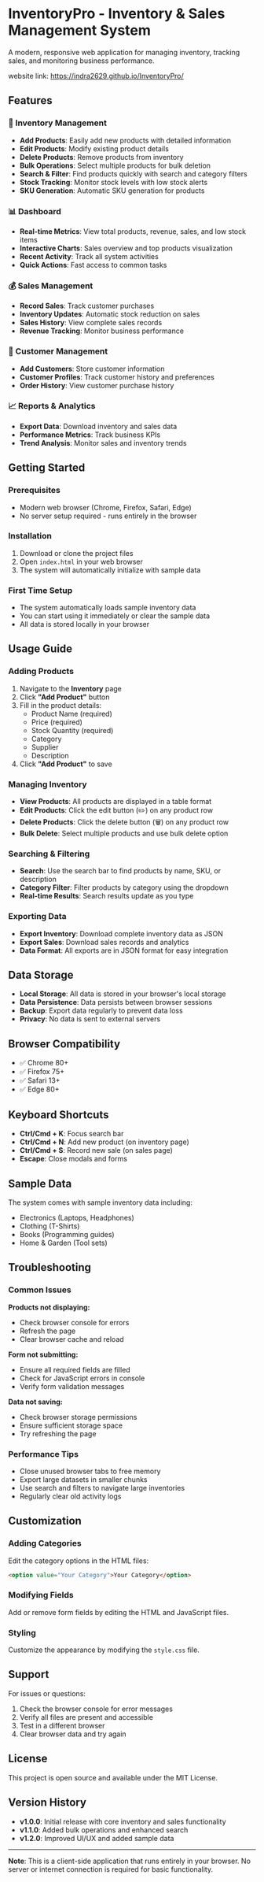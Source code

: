 # InventoryPro - Inventory & Sales Management System

A modern, responsive web application for managing inventory, tracking sales, and monitoring business performance.

website link: https://indra2629.github.io/InventoryPro/

## Features

### 🏪 Inventory Management
- **Add Products**: Easily add new products with detailed information
- **Edit Products**: Modify existing product details
- **Delete Products**: Remove products from inventory
- **Bulk Operations**: Select multiple products for bulk deletion
- **Search & Filter**: Find products quickly with search and category filters
- **Stock Tracking**: Monitor stock levels with low stock alerts
- **SKU Generation**: Automatic SKU generation for products

### 📊 Dashboard
- **Real-time Metrics**: View total products, revenue, sales, and low stock items
- **Interactive Charts**: Sales overview and top products visualization
- **Recent Activity**: Track all system activities
- **Quick Actions**: Fast access to common tasks

### 💰 Sales Management
- **Record Sales**: Track customer purchases
- **Inventory Updates**: Automatic stock reduction on sales
- **Sales History**: View complete sales records
- **Revenue Tracking**: Monitor business performance

### 👥 Customer Management
- **Add Customers**: Store customer information
- **Customer Profiles**: Track customer history and preferences
- **Order History**: View customer purchase history

### 📈 Reports & Analytics
- **Export Data**: Download inventory and sales data
- **Performance Metrics**: Track business KPIs
- **Trend Analysis**: Monitor sales and inventory trends

## Getting Started

### Prerequisites
- Modern web browser (Chrome, Firefox, Safari, Edge)
- No server setup required - runs entirely in the browser

### Installation
1. Download or clone the project files
2. Open `index.html` in your web browser
3. The system will automatically initialize with sample data

### First Time Setup
- The system automatically loads sample inventory data
- You can start using it immediately or clear the sample data
- All data is stored locally in your browser

## Usage Guide

### Adding Products
1. Navigate to the **Inventory** page
2. Click **"Add Product"** button
3. Fill in the product details:
   - Product Name (required)
   - Price (required)
   - Stock Quantity (required)
   - Category
   - Supplier
   - Description
4. Click **"Add Product"** to save

### Managing Inventory
- **View Products**: All products are displayed in a table format
- **Edit Products**: Click the edit button (✏️) on any product row
- **Delete Products**: Click the delete button (🗑️) on any product row
- **Bulk Delete**: Select multiple products and use bulk delete option

### Searching & Filtering
- **Search**: Use the search bar to find products by name, SKU, or description
- **Category Filter**: Filter products by category using the dropdown
- **Real-time Results**: Search results update as you type

### Exporting Data
- **Export Inventory**: Download complete inventory data as JSON
- **Export Sales**: Download sales records and analytics
- **Data Format**: All exports are in JSON format for easy integration

## Data Storage

- **Local Storage**: All data is stored in your browser's local storage
- **Data Persistence**: Data persists between browser sessions
- **Backup**: Export data regularly to prevent data loss
- **Privacy**: No data is sent to external servers

## Browser Compatibility

- ✅ Chrome 80+
- ✅ Firefox 75+
- ✅ Safari 13+
- ✅ Edge 80+

## Keyboard Shortcuts

- **Ctrl/Cmd + K**: Focus search bar
- **Ctrl/Cmd + N**: Add new product (on inventory page)
- **Ctrl/Cmd + S**: Record new sale (on sales page)
- **Escape**: Close modals and forms

## Sample Data

The system comes with sample inventory data including:
- Electronics (Laptops, Headphones)
- Clothing (T-Shirts)
- Books (Programming guides)
- Home & Garden (Tool sets)

## Troubleshooting

### Common Issues

**Products not displaying:**
- Check browser console for errors
- Refresh the page
- Clear browser cache and reload

**Form not submitting:**
- Ensure all required fields are filled
- Check for JavaScript errors in console
- Verify form validation messages

**Data not saving:**
- Check browser storage permissions
- Ensure sufficient storage space
- Try refreshing the page

### Performance Tips

- Close unused browser tabs to free memory
- Export large datasets in smaller chunks
- Use search and filters to navigate large inventories
- Regularly clear old activity logs

## Customization

### Adding Categories
Edit the category options in the HTML files:
```html
<option value="Your Category">Your Category</option>
```

### Modifying Fields
Add or remove form fields by editing the HTML and JavaScript files.

### Styling
Customize the appearance by modifying the `style.css` file.

## Support

For issues or questions:
1. Check the browser console for error messages
2. Verify all files are present and accessible
3. Test in a different browser
4. Clear browser data and try again

## License

This project is open source and available under the MIT License.

## Version History

- **v1.0.0**: Initial release with core inventory and sales functionality
- **v1.1.0**: Added bulk operations and enhanced search
- **v1.2.0**: Improved UI/UX and added sample data

---

**Note**: This is a client-side application that runs entirely in your browser. No server or internet connection is required for basic functionality.


